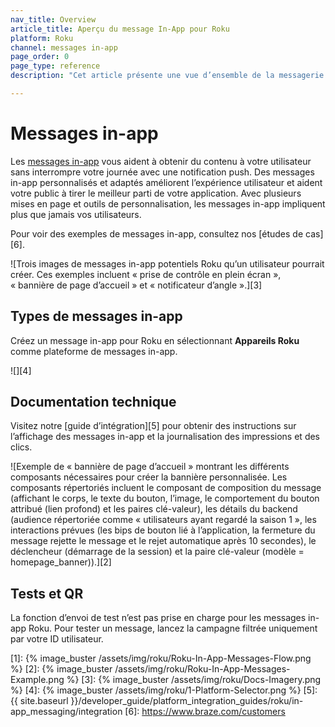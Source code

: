 ```yaml
---
nav_title: Overview
article_title: Aperçu du message In-App pour Roku
platform: Roku
channel: messages in-app
page_order: 0
page_type: reference
description: "Cet article présente une vue d’ensemble de la messagerie in-app Roku, y compris les meilleures pratiques et les cas d’utilisation."

---
```


# Messages in-app

Les [messages in-app]({{site.baseurl}}/user_guide/message_building_by_channel/in-app_messages/) vous aident à obtenir du contenu à votre utilisateur sans interrompre votre journée avec une notification push. Des messages in-app personnalisés et adaptés améliorent l’expérience utilisateur et aident votre public à tirer le meilleur parti de votre application. Avec plusieurs mises en page et outils de personnalisation, les messages in-app impliquent plus que jamais vos utilisateurs.

Pour voir des exemples de messages in-app, consultez nos [études de cas][6].

![Trois images de messages in-app potentiels Roku qu’un utilisateur pourrait créer. Ces exemples incluent « prise de contrôle en plein écran », « bannière de page d’accueil » et « notificateur d’angle ».][3]

## Types de messages in-app

Créez un message in-app pour Roku en sélectionnant **Appareils Roku** comme plateforme de messages in-app.

![][4]

## Documentation technique

Visitez notre [guide d’intégration][5] pour obtenir des instructions sur l’affichage des messages in-app et la journalisation des impressions et des clics.

![Exemple de « bannière de page d’accueil » montrant les différents composants nécessaires pour créer la bannière personnalisée. Les composants répertoriés incluent le composant de composition du message (affichant le corps, le texte du bouton, l’image, le comportement du bouton attribué (lien profond) et les paires clé-valeur), les détails du backend (audience répertoriée comme « utilisateurs ayant regardé la saison 1 », les interactions prévues (les bips de bouton lié à l’application, la fermeture du message rejette le message et le rejet automatique après 10 secondes), le déclencheur (démarrage de la session) et la paire clé-valeur (modèle = homepage_banner)).][2]

## Tests et QR

La fonction d’envoi de test n’est pas prise en charge pour les messages in-app Roku. Pour tester un message, lancez la campagne filtrée uniquement par votre ID utilisateur.

[1]: {% image_buster /assets/img/roku/Roku-In-App-Messages-Flow.png %}
[2]: {% image_buster /assets/img/roku/Roku-In-App-Messages-Example.png %}
[3]: {% image_buster /assets/img/roku/Docs-Imagery.png %}
[4]: {% image_buster /assets/img/roku/1-Platform-Selector.png %}
[5]: {{ site.baseurl }}/developer_guide/platform_integration_guides/roku/in-app_messaging/integration
[6]: https://www.braze.com/customers
